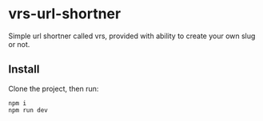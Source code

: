 # vrs-url-shortner
Simple url shortner called vrs, provided with ability to create your own slug or not.

## Install

Clone the project, then run:

```
npm i 
npm run dev
```
